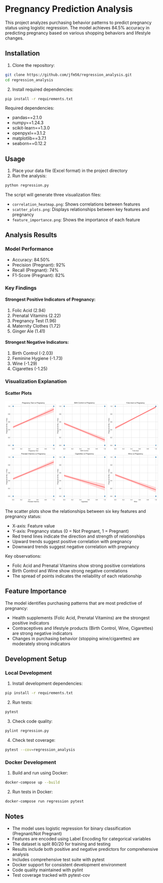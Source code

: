 # Pregnancy Prediction Analysis

This project analyzes purchasing behavior patterns to predict pregnancy status using logistic regression. The model achieves 84.5% accuracy in predicting pregnancy based on various shopping behaviors and lifestyle changes.

## Installation

1. Clone the repository:
```bash
git clone https://github.com/jfm56/regression_analysis.git
cd regression_analysis
```

2. Install required dependencies:
```bash
pip install -r requirements.txt
```

Required dependencies:
- pandas==2.1.0
- numpy==1.24.3
- scikit-learn==1.3.0
- openpyxl==3.1.2
- matplotlib==3.7.1
- seaborn==0.12.2

## Usage

1. Place your data file (Excel format) in the project directory
2. Run the analysis:
```bash
python regression.py
```

The script will generate three visualization files:
- `correlation_heatmap.png`: Shows correlations between features
- `scatter_plots.png`: Displays relationships between key features and pregnancy
- `feature_importance.png`: Shows the importance of each feature

## Analysis Results

### Model Performance
- Accuracy: 84.50%
- Precision (Pregnant): 92%
- Recall (Pregnant): 74%
- F1-Score (Pregnant): 82%

### Key Findings

#### Strongest Positive Indicators of Pregnancy:
1. Folic Acid (2.94)
2. Prenatal Vitamins (2.22)
3. Pregnancy Test (1.96)
4. Maternity Clothes (1.72)
5. Ginger Ale (1.41)

#### Strongest Negative Indicators:
1. Birth Control (-2.03)
2. Feminine Hygiene (-1.73)
3. Wine (-1.29)
4. Cigarettes (-1.25)

### Visualization Explanation

#### Scatter Plots
![Scatter Plots](scatter_plots.png)

The scatter plots show the relationships between six key features and pregnancy status:
- X-axis: Feature value
- Y-axis: Pregnancy status (0 = Not Pregnant, 1 = Pregnant)
- Red trend lines indicate the direction and strength of relationships
- Upward trends suggest positive correlation with pregnancy
- Downward trends suggest negative correlation with pregnancy

Key observations:
- Folic Acid and Prenatal Vitamins show strong positive correlations
- Birth Control and Wine show strong negative correlations
- The spread of points indicates the reliability of each relationship

## Feature Importance
The model identifies purchasing patterns that are most predictive of pregnancy:
- Health supplements (Folic Acid, Prenatal Vitamins) are the strongest positive indicators
- Contraceptives and lifestyle products (Birth Control, Wine, Cigarettes) are strong negative indicators
- Changes in purchasing behavior (stopping wine/cigarettes) are moderately strong indicators

## Development Setup

### Local Development
1. Install development dependencies:
```bash
pip install -r requirements.txt
```

2. Run tests:
```bash
pytest
```

3. Check code quality:
```bash
pylint regression.py
```

4. Check test coverage:
```bash
pytest --cov=regression_analysis
```

### Docker Development
1. Build and run using Docker:
```bash
docker-compose up --build
```

2. Run tests in Docker:
```bash
docker-compose run regression pytest
```

## Notes
- The model uses logistic regression for binary classification (Pregnant/Not Pregnant)
- Features are encoded using Label Encoding for categorical variables
- The dataset is split 80/20 for training and testing
- Results include both positive and negative predictors for comprehensive analysis
- Includes comprehensive test suite with pytest
- Docker support for consistent development environment
- Code quality maintained with pylint
- Test coverage tracked with pytest-cov
